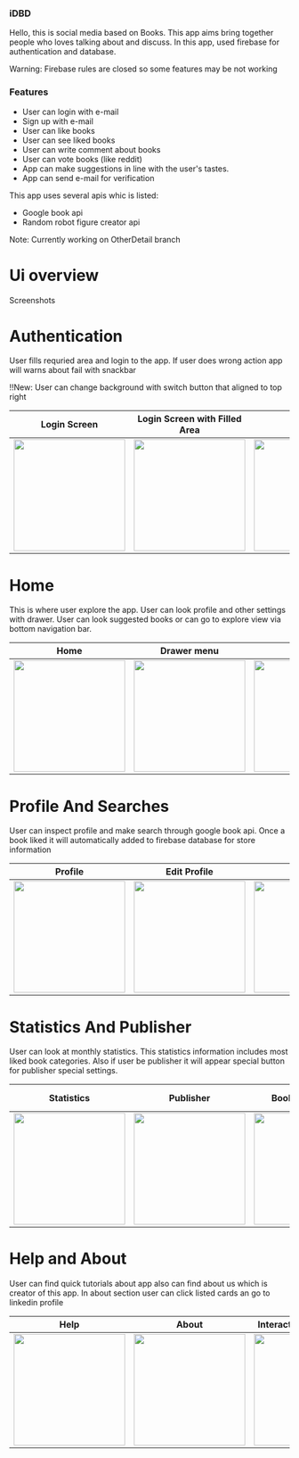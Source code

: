 ### iDBD
<p>
Hello, this is social media based on Books. This app aims bring together people who loves talking about and discuss. 
  In this app, used firebase for authentication and database.
</p>

Warning: Firebase rules are closed so some features may be not working

### Features

- User can login with e-mail
- Sign up with e-mail
- User can like books
- User can see liked books
- User can write comment about books
- User can vote books (like reddit)
- App can make suggestions in line with the user's tastes.
- App can send e-mail for verification

This app uses several apis whic is listed: 
  - Google book api
  - Random robot figure creator api
  

Note: Currently working on OtherDetail branch

# Ui overview
Screenshots

# Authentication 
<p> User fills requried area and login to the app. If user does wrong action app will warns about fail with snackbar </p>
!!New: User can change background with switch button that aligned to top right

| Login Screen  | Login Screen with Filled Area | Sign up |
| ------------- | ------------- | ------------- |
| <img src ="https://user-images.githubusercontent.com/44341663/168319664-75153565-23ac-4c93-abfb-bc1bee0fa7a3.gif" width=200>  | <img src ="https://user-images.githubusercontent.com/44341663/168319797-b19415e4-5733-43fd-8b0e-f472d77f547d.png" width=200>  | <img src ="https://user-images.githubusercontent.com/44341663/168321822-b4c602cb-fe81-464a-a815-7c097359488e.png" width=200>  |


# Home
<p> This is where user explore the app. User can look profile and other settings with drawer. User can look suggested books or can go to explore view via bottom navigation bar.</p>

| Home | Drawer menu | Explore |
|  -------------  | ------------- | ------------- |
| <img src ="https://user-images.githubusercontent.com/44341663/168319981-194dab65-659c-49b9-bd69-bc63d1cc3e04.png" width=200>| <img src ="https://user-images.githubusercontent.com/44341663/168319993-7e5904a9-07ae-4ad6-aabd-6c681837225f.png" width=200>| <img src ="https://user-images.githubusercontent.com/44341663/168320005-2d4c8c3f-bbb9-4eca-ac66-278b51b32651.png" width=200> |



# Profile And Searches
<p> User can inspect profile and make search through google book api. Once a book liked it will automatically added to firebase database for store information </p>

| Profile | Edit Profile | Search | Search results  |
|  -------------  | ------------- | ------------- | ------------- |
| <img src ="https://user-images.githubusercontent.com/44341663/168320250-f88529b4-09ed-49be-a7bf-60dc2a48996e.png" width=200>  | <img src ="https://user-images.githubusercontent.com/44341663/168320262-8b71d136-e79d-435b-8a9a-4442b7f0dc50.png" width=200>  | <img src ="https://user-images.githubusercontent.com/44341663/168320268-285d80a1-2b5a-49b2-bda7-e945ce7a12cb.png" width=200>  | <img src ="https://user-images.githubusercontent.com/44341663/168320273-7339bccc-fe21-4933-b1e0-95c8dc81eab4.png" width=200>  |



# Statistics And Publisher 
<p> User can look at monthly statistics. This statistics information includes most liked book categories. Also if user be publisher it will appear special button for publisher special settings. </p>

| Statistics | Publisher | Book add request | Book add Categorie menu |
|  -------------  | ------------- | ------------- | ------------- |
| <img src ="https://user-images.githubusercontent.com/44341663/168320825-a12aff48-fbb9-45e5-a0f7-61716788a5f5.png" width=200>  | <img src ="https://user-images.githubusercontent.com/44341663/168320833-60e5f72d-5b00-463e-b092-f1aa5962a0a6.png" width=200>  | <img src ="https://user-images.githubusercontent.com/44341663/168320845-bc273502-dce4-438b-8f59-115522570ab0.png" width=200>  | <img src ="https://user-images.githubusercontent.com/44341663/168320860-1b8e79d9-c9c8-4449-8b19-99f3e2598e0f.png" width=200>   |

# Help and About
<p> User can find quick tutorials about app also can find about us which is creator of this app. In about section user can click listed cards an go to linkedin profile </p>

| Help | About |  Interaction with Profiles |
|  -------------  | ------------- | ------------- |
| <img src ="https://user-images.githubusercontent.com/44341663/168321132-e97684d2-7b7b-405b-94e4-7677cef3764f.png" width=200> | <img src ="https://user-images.githubusercontent.com/44341663/168321139-33ad6728-e507-4210-a675-452d4346200a.png" width=200>  |  <img src ="https://user-images.githubusercontent.com/44341663/168321148-0c139876-def7-450f-b8cf-f398575c6101.gif" width=200>  |

<!-- # General recap -->



<!-- <video src ="https://user-images.githubusercontent.com/44341663/168107412-242d7751-a017-489e-a386-4068fc98daf0.mp4" width=200> -->
<!-- https://user-images.githubusercontent.com/44341663/168107412-242d7751-a017-489e-a386-4068fc98daf0.mp4 -->

